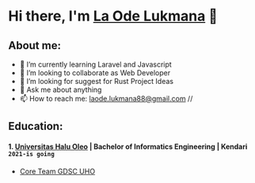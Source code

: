 # Hi there, I'm [La Ode Lukmana](https://instagram/luk.luu_) 👋
## About me:
- 🌱 I’m currently learning Laravel and Javascript
- 👯 I’m looking to collaborate as Web Developer
- 🤔 I’m looking for suggest for Rust Project Ideas
- 💬 Ask me about anything
- 📫 How to reach me: laode.lukmana88@gmail.com
//
## Education:

#### 1. [Universitas Halu Oleo](https://www.uho.ac.id) | Bachelor of Informatics Engineering | Kendari `2021-is going`
   - [Core Team GDSC UHO](https://www.instagram.com/p/C1cTc-pPkMN/?img_index=2)


